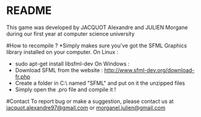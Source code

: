 # README #
This game was developed by JACQUOT Alexandre and JULIEN Morgane during our first year at computer science university

#How to recompile ?
*Simply makes sure you've got the SFML Graphics library installed on your computer.
On Linux : 
- sudo apt-get install libsfml-dev
On Windows :
- Download SFML from the website : http://www.sfml-dev.org/download-fr.php
- Create a folder in C:\ named "SFML" and put on it the unzipped files
- Simply open the .pro file and compile it !

#Contact
To report bug or make a suggestion, please contact us at jacquot.alexandre97@gmail.com or morganel.julien@gmail.com
